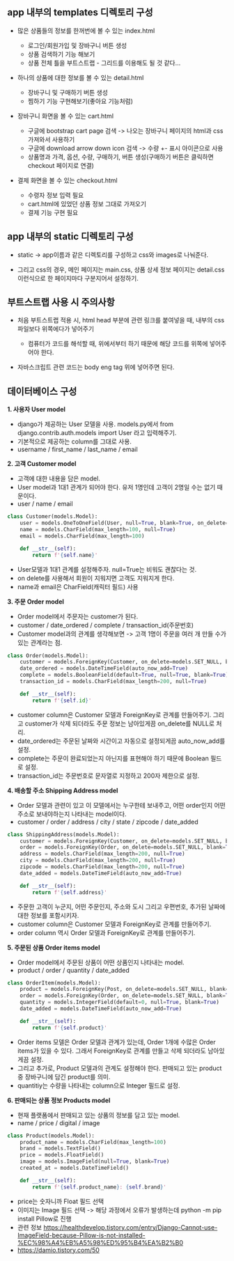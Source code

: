 ## app 내부의 templates 디렉토리 구성
- 많은 상품들의 정보를 한꺼번에 볼 수 있는 index.html
  - 로그인/회원가입 및 장바구니 버튼 생성 
  - 상품 검색하기 기능 해보기
  - 상품 전체 틀을 부트스트랩 - 그리드를 이용해도 될 것 같다...

- 하나의 상품에 대한 정보를 볼 수 있는 detail.html
  - 장바구니 및 구매하기 버튼 생성
  - 찜하기 기능 구현해보기(좋아요 기능처럼)

- 장바구니 화면을 볼 수 있는 cart.html
  - 구글에 bootstrap cart page 검색 -> 나오는 장바구니 페이지의 html과 css 가져와서 사용하기
  - 구글에 download arrow down icon 검색 -> 수량 +- 표시 아이콘으로 사용
  - 상품명과 가격, 옵션, 수량, 구매하기,  버튼 생성(구매하기 버튼은 클릭하면 checkout 페이지로 연결)

- 결제 화면을 볼 수 있는 checkout.html
  - 수령자 정보 입력 필요
  - cart.html에 있었던 상품 정보 그대로 가져오기
  - 결제 기능 구현 필요


## app 내부의 static 디렉토리 구성
- static -> app이름과 같은 디렉토리를 구성하고 css와 images로 나눠준다.

- 그리고 css의 경우, 메인 페이지는 main.css, 상품 상세 정보 페이지는 detail.css 이런식으로 한 페이지마다 구분지어서 설정하기.


## 부트스트랩 사용 시 주의사항
- 처음 부트스트랩 적용 시, html head 부분에 관련 링크를 붙여넣을 때, 내부의 css 파일보다 위쪽에다가 넣어주기
  - 컴퓨터가 코드를 해석할 때, 위에서부터 하기 때문에 해당 코드를 위쪽에 넣어주어야 한다.

- 자바스크립트 관련 코드는 body eng tag 위에 넣어주면 된다.


## 데이터베이스 구성

**1. 사용자 User model**
- django가 제공하는 User 모델을 사용. models.py에서 from django.contrib.auth.models import User 라고 입력해주기.
- 기본적으로 제공하는 column를 그대로 사용.
- username / first_name / last_name / email


**2. 고객 Customer model**
- 고객에 대한 내용을 담은 model.
- User model과 1대1 관계가 되어야 한다. 유저 1명인데 고객이 2명일 수는 없기 때문이다.
- user / name / email
```python 
class Customer(models.Model):
    user = models.OneToOneField(User, null=True, blank=True, on_delete=models.CASCADE)    
    name = models.CharField(max_length=100, null=True)          
    email = models.CharField(max_length=100)

    def __str__(self):
        return f'{self.name}'
```
- User모델과 1대1 관계를 설정해주자. null=True는 비워도 괜찮다는 것.
- on delete를 사용해서 회원이 지워지면 고객도 지워지게 한다.
- name과 email은 CharField(캐릭터 필드) 사용


**3. 주문 Order model**
- Order model에서 주문자는 customer가 된다. 
- customer / date_ordered / complete / transaction_id(주문번호)
- Customer model과의 관계를 생각해보면 -> 고객 1명이 주문을 여러 개 만들 수가 있는 관계라는 점.
```python
class Order(models.Model):
    customer = models.ForeignKey(Customer, on_delete=models.SET_NULL, blank=True, null=True)
    date_ordered = models.DateTimeField(auto_now_add=True)
    complete = models.BooleanField(default=True, null=True, blank=True)
    transaction_id = models.CharField(max_length=200, null=True)

    def __str__(self):
        return f'{self.id}'
```
- customer column은 Customer 모델과 ForeignKey로 관계를 만들어주기. 그리고 customer가 삭제 되더라도 주문 정보는 남아있게끔 on_delete를 NULL로 처리.
- date_ordered는 주문된 날짜와 시간이고 자동으로 설정되게끔 auto_now_add를 설정.
- complete는 주문이 완료되었는지 아닌지를 표현해야 하기 때문에 Boolean 필드로 설정.
- transaction_id는 주문번호로 문자열로 지정하고 200자 제한으로 설정.



**4. 배송할 주소 Shipping Address model**
- Order 모델과 관련이 있고 이 모델에서는 누구한테 보내주고, 어떤 order인지 어떤 주소로 보내야하는지 나타내는 model이다.
- customer / order / address / city / state / zipcode / date_added
```python
class ShippingAddress(models.Model):
    customer = models.ForeignKey(Customer, on_delete=models.SET_NULL, blank=True, null=True)
    order = models.ForeignKey(Order, on_delete=models.SET_NULL, blank=True, null=True)
    address = models.CharField(max_length=200, null=True)
    city = models.CharField(max_length=200, null=True)
    zipcode = models.CharField(max_length=200, null=True)
    date_added = models.DateTimeField(auto_now_add=True)

    def __str__(self):
        return f'{self.address}'
```
- 주문한 고객이 누군지, 어떤 주문인지, 주소와 도시 그리고 우편번호, 추가된 날짜에 대한 정보를 포함시키자.
- customer column은 Customer 모델과 ForeignKey로 관계를 만들어주기.
- order column 역시 Order 모델과 ForeignKey로 관계를 만들어주기.




**5. 주문된 상품 Order items model**
- Order model에서 주문된 상품이 어떤 상품인지 나타내는 model.
- product / order / quantity / date_added
```python
class OrderItem(models.Model):
    product = models.ForeignKey(Post, on_delete=models.SET_NULL, blank=True, null=True)
    order = models.ForeignKey(Order, on_delete=models.SET_NULL, blank=True, null=True)
    quantity = models.IntegerField(default=0, null=True, blank=True)
    date_added = models.DateTimeField(auto_now_add=True)

    def __str__(self):
        return f'{self.product}'
```
- Order items 모델은 Order 모델과 관계가 있는데, Order 1개에 수많은 Order items가 있을 수 있다. 그래서 ForeignKey로 관계를 만들고 삭제 되더라도 남아있게끔 설정.
- 그리고 추가로, Product 모델과의 관계도 설정해야 한다. 판매되고 있는 product 중 장바구니에 담긴 product를 의미.
- quantitiy는 수량을 나타내는 column으로 Integer 필드로 설정.


**6. 판매되는 상품 정보 Products model**
- 현재 플랫폼에서 판매되고 있는 상품의 정보를 담고 있는 model.
- name / price / digital / image
```python
class Product(models.Model):
    product_name = models.CharField(max_length=100)
    brand = models.TextField()
    price = models.FloatField()             
    image = models.ImageField(null=True, blank=True)     
    created_at = models.DateTimeField()

    def __str__(self):
        return f'{self.product_name}: {self.brand}'
```
- price는 숫자니까 Float 필드 선택
- 이미지는 Image 필드 선택 -> 해당 과정에서 오류가 발생하는데 python -m pip install Pillow로 진행
- 관련 정보 https://healthdevelop.tistory.com/entry/Django-Cannot-use-ImageField-because-Pillow-is-not-installed-%EC%98%A4%EB%A5%98%ED%95%B4%EA%B2%B0 
- https://damio.tistory.com/50


